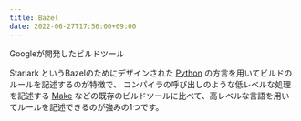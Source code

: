 ```yaml
---
title: Bazel
date: 2022-06-27T17:56:00+09:00
---
```


Googleが開発したビルドツール

Starlark というBazelのためにデザインされた [Python](note/Python.md) の方言を用いてビルドのルールを記述するのが特徴で、
コンパイラの呼び出しのような低レベルな処理を記述する [Make](note/Make.md) などの既存のビルドツールに比べて、高レベルな言語を用いてルールを記述できるのが強みの1つです。
